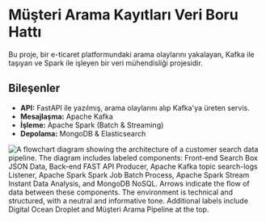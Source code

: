 # Müşteri Arama Kayıtları Veri Boru Hattı

Bu proje, bir e-ticaret platformundaki arama olaylarını yakalayan, Kafka ile taşıyan ve Spark ile işleyen bir veri mühendisliği projesidir.

## Bileşenler
- **API:** FastAPI ile yazılmış, arama olaylarını alıp Kafka'ya üreten servis.
- **Mesajlaşma:** Apache Kafka
- **İşleme:** Apache Spark (Batch & Streaming)
- **Depolama:** MongoDB & Elasticsearch

![A flowchart diagram showing the architecture of a customer search data pipeline. The diagram includes labeled components: Front-end Search Box JSON Data, Back-end FAST API Producer, Apache Kafka topic search-logs Listener, Apache Spark Spark Job Batch Process, Apache Spark Stream Instant Data Analysis, and MongoDB NoSQL. Arrows indicate the flow of data between these components. The environment is technical and structured, with a neutral and informative tone. Additional labels include Digital Ocean Droplet and Müşteri Arama Pipeline at the top.](images/flow.svg)
